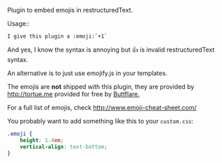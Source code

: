 Plugin to embed emojis in restructuredText.

Usage::

    I give this plugin a :emoji:`+1`

And yes, I know the syntax is annoying but :+1: is invalid restructuredText syntax.

An alternative is to just use emojify.js in your templates.

The emojis are **not** shipped with this plugin, they are provided by http://tortue.me
provided for free by [Buttflare.](http://buttflare.com)

For a full list of emojis, check http://www.emoji-cheat-sheet.com/

You probably want to add something like this to your ``custom.css``:

```css
.emoji {
    height: 1.4em;
    vertical-align: text-bottom;
}
```
